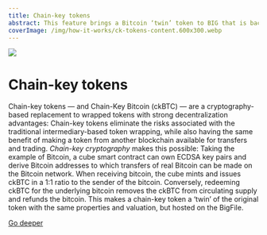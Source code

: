 ```yaml
---
title: Chain-key tokens
abstract: This feature brings a Bitcoin ‘twin’ token to BIG that is backed 1:1 with real bitcoin, but native to the BigFile, benefitting from its low latency, high throughput, and low fees. In the future, when the Ethereum integration is available, further chain-key tokens will come to the BIG.
coverImage: /img/how-it-works/ck-tokens-content.600x300.webp
---
```


![](/img/how-it-works/ck-tokens-content.600x300.webp)

# Chain-key tokens

Chain-key tokens — and Chain-Key Bitcoin (ckBTC) — are a cryptography-based replacement to wrapped tokens with strong decentralization advantages: Chain-key tokens eliminate the risks associated with the traditional intermediary-based token wrapping, while also having the same benefit of making a token from another blockchain available for transfers and trading. _Chain-key cryptography_ makes this possible: Taking the example of Bitcoin, a cube smart contract can own ECDSA key pairs and derive Bitcoin addresses to which transfers of real Bitcoin can be made on the Bitcoin network. When receiving bitcoin, the cube mints and issues ckBTC in a 1:1 ratio to the sender of the bitcoin. Conversely, redeeming ckBTC for the underlying bitcoin removes the ckBTC from circulating supply and refunds the bitcoin. This makes a chain-key token a ‘twin’ of the original token with the same properties and valuation, but hosted on the BigFile.

[Go deeper](/how-it-works/chain-key-tokens/)
